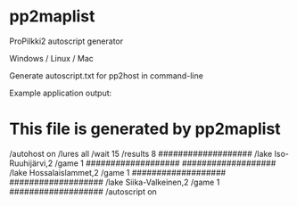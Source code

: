 # pp2maplist
ProPilkki2 autoscript generator

Windows / Linux / Mac

Generate autoscript.txt for pp2host in command-line



Example application output:

# This file is generated by pp2maplist
/autohost on
/lures all
/wait 15
/results 8
###################
/lake Iso-Ruuhijärvi,2
/game 1
###################
###################
/lake Hossalaislammet,2
/game 1
###################
###################
/lake Siika-Valkeinen,2
/game 1
###################
/autoscript  on
